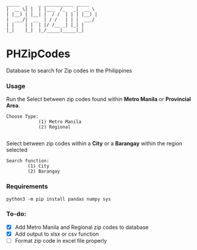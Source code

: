 ```
_____  _    _ ___________ _____  
|  __ \| |  | |___  /_   _|  __ \ 
| |__) | |__| |  / /  | | | |__) |
|  ___/|  __  | / /   | | |  ___/ 
| |    | |  | |/ /__ _| |_| |     
|_|    |_|  |_/_____|_____|_|     
```
# PHZipCodes
Database to search for Zip codes in the Philippines

### Usage
Run the
Select between zip codes found within **Metro Manila** or **Provincial Area**.

``` 
Choose Type:
            (1) Metro Manila
            (2) Regional
            
```
Select between zip codes within a **City** or a **Barangay** within the region selected
```
Search function: 
        (1) City
        (2) Barangay
```

### Requirements
```python3 -m pip install pandas numpy sys```


### To-do:
- [x] Add Metro Manila and Regional zip codes to database
- [x] Add output to xlsx or csv function
- [ ] Format zip code in excel file properly
